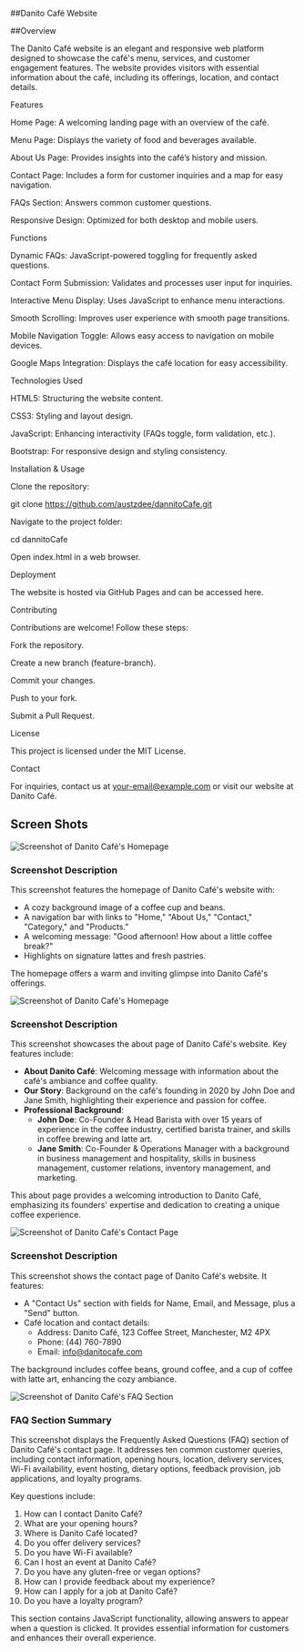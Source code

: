 ##Danito Café Website

##Overview

The Danito Café website is an elegant and responsive web platform designed to showcase the café's menu, services, and customer engagement features. The website provides visitors with essential information about the café, including its offerings, location, and contact details.

Features

Home Page: A welcoming landing page with an overview of the café.

Menu Page: Displays the variety of food and beverages available.

About Us Page: Provides insights into the café’s history and mission.

Contact Page: Includes a form for customer inquiries and a map for easy navigation.

FAQs Section: Answers common customer questions.

Responsive Design: Optimized for both desktop and mobile users.

Functions

Dynamic FAQs: JavaScript-powered toggling for frequently asked questions.

Contact Form Submission: Validates and processes user input for inquiries.

Interactive Menu Display: Uses JavaScript to enhance menu interactions.

Smooth Scrolling: Improves user experience with smooth page transitions.

Mobile Navigation Toggle: Allows easy access to navigation on mobile devices.

Google Maps Integration: Displays the café location for easy accessibility.

Technologies Used

HTML5: Structuring the website content.

CSS3: Styling and layout design.

JavaScript: Enhancing interactivity (FAQs toggle, form validation, etc.).

Bootstrap: For responsive design and styling consistency.

Installation & Usage

Clone the repository:

git clone https://github.com/austzdee/dannitoCafe.git

Navigate to the project folder:

cd dannitoCafe

Open index.html in a web browser.

Deployment

The website is hosted via GitHub Pages and can be accessed here.

Contributing

Contributions are welcome! Follow these steps:

Fork the repository.

Create a new branch (feature-branch).

Commit your changes.

Push to your fork.

Submit a Pull Request.

License

This project is licensed under the MIT License.

Contact

For inquiries, contact us at your-email@example.com or visit our website at Danito Café.




## Screen Shots

 
![Screenshot of Danito Café's Homepage](https://github.com/austzdee/dannitoCafe/blob/a8b0d1642fe9c365e47bf56adc4387797722b365/Screenshot%202025-02-25%20163649.png "Danito Café Homepage")

### Screenshot Description
This screenshot features the homepage of Danito Café's website with:
- A cozy background image of a coffee cup and beans.
- A navigation bar with links to "Home," "About Us," "Contact," "Category," and "Products."
- A welcoming message: "Good afternoon! How about a little coffee break?"
- Highlights on signature lattes and fresh pastries.

The homepage offers a warm and inviting glimpse into Danito Café's offerings.


![Screenshot of Danito Café's Homepage](https://github.com/austzdee/dannitoCafe/blob/a8b0d1642fe9c365e47bf56adc4387797722b365/Screenshot%202025-02-25%20170923.png "Danito Café About page")

### Screenshot Description
This screenshot showcases the about page of Danito Café's website. Key features include:

- **About Danito Café**: Welcoming message with information about the café's ambiance and coffee quality.
- **Our Story**: Background on the café's founding in 2020 by John Doe and Jane Smith, highlighting their experience and passion for coffee.
- **Professional Background**:
  - **John Doe**: Co-Founder & Head Barista with over 15 years of experience in the coffee industry, certified barista trainer, and skills in coffee brewing and latte art.
  - **Jane Smith**: Co-Founder & Operations Manager with a background in business management and hospitality, skills in business management, customer relations, inventory management, and marketing.

This about page provides a welcoming introduction to Danito Café, emphasizing its founders' expertise and dedication to creating a unique coffee experience.


![Screenshot of Danito Café's Contact Page](https://github.com/austzdee/dannitoCafe/blob/2f735d58c3c779e217c6c741e964d6b8d88b91c3/Screenshot%202025-02-25%20171019.png "Danito Café Contact Page")

### Screenshot Description
This screenshot shows the contact page of Danito Café's website. It features:
- A "Contact Us" section with fields for Name, Email, and Message, plus a "Send" button.
- Café location and contact details:
  - Address: Danito Café, 123 Coffee Street, Manchester, M2 4PX
  - Phone: (44) 760-7890
  - Email: info@danitocafe.com

The background includes coffee beans, ground coffee, and a cup of coffee with latte art, enhancing the cozy ambiance.


![Screenshot of Danito Café's FAQ Section](https://github.com/austzdee/dannitoCafe/blob/2f735d58c3c779e217c6c741e964d6b8d88b91c3/Screenshot%202025-02-25%20171040.png "Danito Café FAQ Section")

### FAQ Section Summary
This screenshot displays the Frequently Asked Questions (FAQ) section of Danito Café's contact page. It addresses ten common customer queries, including contact information, opening hours, location, delivery services, Wi-Fi availability, event hosting, dietary options, feedback provision, job applications, and loyalty programs.

Key questions include:
1. How can I contact Danito Café?
2. What are your opening hours?
3. Where is Danito Café located?
4. Do you offer delivery services?
5. Do you have Wi-Fi available?
6. Can I host an event at Danito Café?
7. Do you have any gluten-free or vegan options?
8. How can I provide feedback about my experience?
9. How can I apply for a job at Danito Café?
10. Do you have a loyalty program?

This section contains JavaScript functionality, allowing answers to appear when a question is clicked. It provides essential information for customers and enhances their overall experience.



